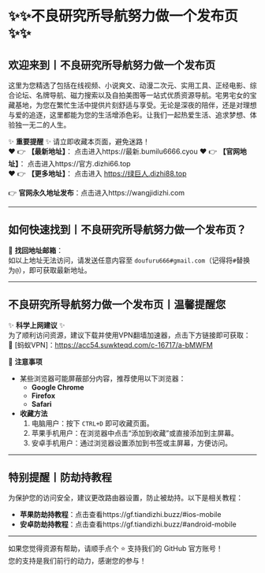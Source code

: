 # :sparkles::sparkles:不良研究所导航努力做一个发布页:sparkles::sparkles:

## 欢迎来到丨**不良研究所导航努力做一个发布页**

这里为您精选了包括在线视频、小说爽文、动漫二次元、实用工具、正经电影、综合论坛、名牌导航、磁力搜索以及自拍美图等一站式优质资源导航。宅男宅女的宝藏基地，为您在繁忙生活中提供片刻舒适与享受。无论是深夜的陪伴，还是对理想与爱的追逐，这里都能为您的生活增添色彩。让我们一起热爱生活、追求梦想、体验独一无二的人生。

✨ **重要提醒** ✨ 请立即收藏本页面，避免迷路！  
❤️ 👉 **【最新地址】**： 点击进入https://最新.bumilu6666.cyou
❤️ 👉 **【官网地址】**： 点击进入https://官方.dizhi66.top  
❤️ 👉 **【更多地址】**： 点击进入 https://绿巨人.dizhi88.top

👉 **官网永久地址发布**：点击进入https://wangjidizhi.com

---

## **如何快速找到丨不良研究所导航努力做一个发布页？**

📧 **找回地址邮箱**：  
如以上地址无法访问，请发送任意内容至 `doufuru666#gmail.com`（记得将`#`替换为`@`），即可获取最新地址。

---

## **不良研究所导航努力做一个发布页丨温馨提醒您**

✨ **科学上网建议** ✨  
为了顺利访问资源，建议下载并使用VPN翻墙加速器，点击下方链接即可获取：  
🔗 [蚂蚁VPN]：https://acc54.suwkteqd.com/c-16717/a-bMWFM

📌 **注意事项**  
- 某些浏览器可能屏蔽部分内容，推荐使用以下浏览器：  
  - **Google Chrome**  
  - **Firefox**  
  - **Safari**  
- **收藏方法**  
  1. 电脑用户：按下 `CTRL+D` 即可收藏页面。  
  2. 苹果手机用户：在浏览器中点击“添加到收藏”或直接添加到主屏幕。  
  3. 安卓手机用户：通过浏览器设置添加到书签或主屏幕，方便访问。

---

## **特别提醒丨防劫持教程**

为保护您的访问安全，建议更改路由器设置，防止被劫持。以下是相关教程：  
- **苹果防劫持教程**：点击查看https://gf.tiandizhi.buzz/#ios-mobile 
- **安卓防劫持教程**：点击查看https://gf.tiandizhi.buzz/#android-mobile 

---

如果您觉得资源有帮助，请顺手点个 ⭐️ 支持我们的 GitHub 官方账号！  
您的支持是我们前行的动力，感谢您的参与！
